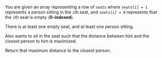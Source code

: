 You are given an array representing a row of `seats` where `seats[i] = 1` represents a person sitting in the `i`th seat, and `seats[i] = 0` represents that the `i`th seat is empty (**0-indexed**).

There is at least one empty seat, and at least one person sitting.

Alex wants to sit in the seat such that the distance between him and the closest person to him is maximized. 

Return that maximum distance to the closest person.